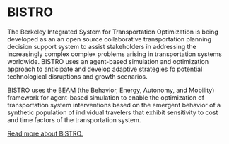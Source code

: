 # BISTRO
The Berkeley Integrated System for Transportation Optimization is being developed as an an open source collaborative transportation planning decision support system to assist stakeholders in addressing the increasingly complex complex problems arising in transportation systems worldwide. BISTRO uses an agent-based simulation and optimization approach to anticipate and develop adaptive strategies fo potential technological disruptions and growth scenarios. 

BISTRO uses the [BEAM](https://beam.readthedocs.io/en/latest/index.html) (the Behavior, Energy, Autonomy, and Mobility) framework for agent-based simulation to enable the optimization of transportation system interventions based on the emergent behavior of a synthetic population of individual travelers that exhibit sensitivity to cost and time factors of the transportation system. 

[Read more about BISTRO.](bistro.its.berkeley.edu)
